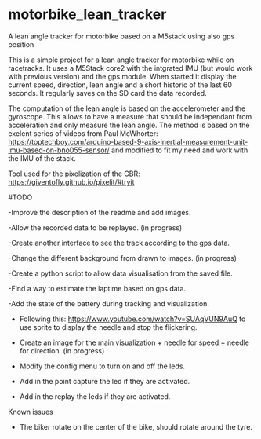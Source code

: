 # motorbike_lean_tracker
A lean angle tracker for motorbike based on a M5stack using also gps position

This is a simple project for a lean angle tracker for motorbike while on racetracks.
It uses a M5Stack core2 with the intgrated IMU (but would work with previous version) and the gps module.
When started it display the current speed, direction, lean angle and a short historic of the last 60 seconds.
It regularly saves on the SD card the data recorded.

The computation of the lean angle is based on the accelerometer and the gyroscope. This allows to have a measure that should be independant from acceleration and only measure the lean angle. The method is based on the exelent series of videos from Paul McWhorter: https://toptechboy.com/arduino-based-9-axis-inertial-measurement-unit-imu-based-on-bno055-sensor/ and modified to fit my need and work with the IMU of the stack.

Tool used for the pixelization of the CBR: https://giventofly.github.io/pixelit/#tryit

#TODO

-Improve the description of the readme and add images.

-Allow the recorded data to be replayed. (in progress)

-Create another interface to see the track according to the gps data.

-Change the different background from drawn to images. (in progress)

-Create a python script to allow data visualisation from the saved file.

-Find a way to estimate the laptime based on gps data.

-Add the state of the battery during tracking and visualization.

- Following this: https://www.youtube.com/watch?v=SUAqVUN9AuQ to use sprite to display the needle and stop the flickering.

- Create an image for the main visualization + needle for speed + needle for direction. (in progress)

- Modify the config menu to turn on and off the leds.

- Add in the point capture the led if they are activated.

- Add in the replay the leds if they are activated.


Known issues

- The biker rotate on the center of the bike, should rotate around the tyre.